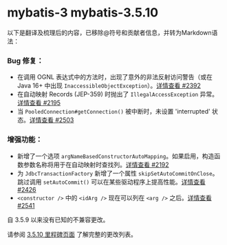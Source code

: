 # mybatis-3 mybatis-3.5.10
以下是翻译及梳理后的内容，已移除@符号和贡献者信息，并转为Markdown语法：

### Bug 修复：

- 在调用 OGNL 表达式中的方法时，出现了意外的非法反射访问警告（或在 Java 16+ 中出现 `InaccessibleObjectException`）。[详情查看 #2392](https://github.com/mybatis/mybatis-3/issues/2392)
- 在自动映射 Records (JEP-359) 时抛出了 `IllegalAccessException` 异常。[详情查看 #2195](https://github.com/mybatis/mybatis-3/issues/2195)
- 当 `PooledConnection#getConnection()` 被中断时，未设置 'interrupted' 状态。[详情查看 #2503](https://github.com/mybatis/mybatis-3/pull/2503)

### 增强功能：

- 新增了一个选项 `argNameBasedConstructorAutoMapping`。如果启用，构造函数参数名称将用于在自动映射时查找列。[详情查看 #2192](https://github.com/mybatis/mybatis-3/issues/2192)
- 为 `JdbcTransactionFactory` 新增了一个属性 `skipSetAutoCommitOnClose`。跳过调用 `setAutoCommit()` 可以在某些驱动程序上提高性能。[详情查看 #2426](https://github.com/mybatis/mybatis-3/issues/2426)
- `<constructor />` 中的 `<idArg />` 现在可以列在 `<arg />` 之后。[详情查看 #2541](https://github.com/mybatis/mybatis-3/issues/2541)

自 3.5.9 以来没有已知的不兼容更改。

请参阅 [3.5.10 里程碑页面](https://github.com/mybatis/mybatis-3/issues?q=is%3Aclosed+milestone%3A3.5.10) 了解完整的更改列表。